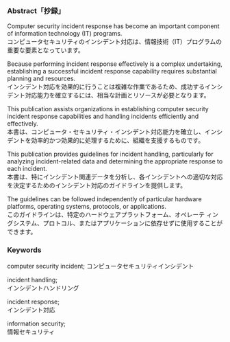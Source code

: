 ### Abstract「抄録」
Computer security incident response has become an important component of information technology (IT) programs.  
コンピュータセキュリティのインシデント対応は、情報技術（IT）プログラムの重要な要素となっています。  

Because performing incident response effectively is a complex undertaking, establishing a successful incident response capability requires substantial planning and resources.  
インシデント対応を効果的に行うことは複雑な作業であるため、成功するインシデント対応能力を確立するには、相当な計画とリソースが必要となります。  

This publication assists organizations in establishing computer security incident response capabilities and handling incidents efficiently and effectively.  
本書は、コンピュータ・セキュリティ・インシデント対応能力を確立し、インシデントを効率的かつ効果的に処理するために、組織を支援するものです。   

This publication provides guidelines for incident handling, particularly for analyzing incident-related data and determining the appropriate response to each incident.  
本書は、特にインシデント関連データを分析し、各インシデントへの適切な対応を決定するためのインシデント対応のガイドラインを提供します。  

The guidelines can be followed independently of particular hardware platforms, operating systems, protocols, or applications.  
このガイドラインは、特定のハードウェアプラットフォーム、オペレーテ ィングシステム、プロトコル、またはアプリケーションに依存せずに使用することができます。   


### Keywords
computer security incident;
コンピュータセキュリティインシデント  

incident handling;  
インシデントハンドリング  

incident response;   
インシデント対応  

information security;  
情報セキュリティ

